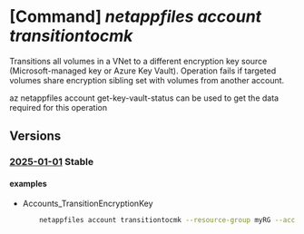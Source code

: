 # [Command] _netappfiles account transitiontocmk_

Transitions all volumes in a VNet to a different encryption key source (Microsoft-managed key or Azure Key Vault). Operation fails if targeted volumes share encryption sibling set with volumes from another account.

az netappfiles account get-key-vault-status can be used to get the data required for this operation

## Versions

### [2025-01-01](/Resources/mgmt-plane/L3N1YnNjcmlwdGlvbnMve30vcmVzb3VyY2Vncm91cHMve30vcHJvdmlkZXJzL21pY3Jvc29mdC5uZXRhcHAvbmV0YXBwYWNjb3VudHMve30vdHJhbnNpdGlvbnRvY21r/2025-01-01.xml) **Stable**

<!-- mgmt-plane /subscriptions/{}/resourcegroups/{}/providers/microsoft.netapp/netappaccounts/{}/transitiontocmk 2025-01-01 -->

#### examples

- Accounts_TransitionEncryptionKey
    ```bash
        netappfiles account transitiontocmk --resource-group myRG --account-name account1 --virtual-network-id /subscriptions/D633CC2E-722B-4AE1-B636-BBD9E4C60ED9/resourceGroups/myRG/providers/Microsoft.Network/virtualNetworks/vnet1 --private-endpoint-id /subscriptions/D633CC2E-722B-4AE1-B636-BBD9E4C60ED9/resourceGroups/myRG/providers/Microsoft.Network/privateEndpoints/privip1
    ```
